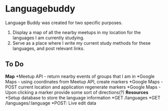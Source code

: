 # Languagebuddy

Language Buddy was created for two specific purposes.
1. Display a map of all the nearby meetups in my location for the languages I am currently studying.
2. Serve as a place where I write my current study methods for these languages, and post relevant links.

## To Do
**Map**
*Meetup API - return nearby events of groups that I am in
*Google Maps - using coordinates from Meetup API, create markers
*Google Maps - POST current location and application regenerate markers
*Google Maps - Upon clicking a marker provide some sort of directions(?)
**Resources**
*Setup database to store the language information
*GET /languages
*GET /languages/:language
*POST: Live edit data